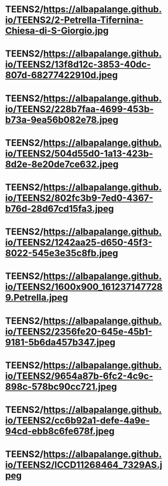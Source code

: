 # TEENS2/https://albapalange.github.io/TEENS2/2-Petrella-Tifernina-Chiesa-di-S-Giorgio.jpg
# TEENS2/https://albapalange.github.io/TEENS2/13f8d12c-3853-40dc-807d-68277422910d.jpeg
# TEENS2/https://albapalange.github.io/TEENS2/228b7faa-4699-453b-b73a-9ea56b082e78.jpeg
# TEENS2/https://albapalange.github.io/TEENS2/504d55d0-1a13-423b-8d2e-8e20de7ce632.jpeg
# TEENS2/https://albapalange.github.io/TEENS2/802fc3b9-7ed0-4367-b76d-28d67cd15fa3.jpeg
# TEENS2/https://albapalange.github.io/TEENS2/1242aa25-d650-45f3-8022-545e3e35c8fb.jpeg
# TEENS2/https://albapalange.github.io/TEENS2/1600x900_1612371477289.Petrella.jpeg
# TEENS2/https://albapalange.github.io/TEENS2/2356fe20-645e-45b1-9181-5b6da457b347.jpeg
# TEENS2/https://albapalange.github.io/TEENS2/9654a87b-6fc2-4c9c-898c-578bc90cc721.jpeg
# TEENS2/https://albapalange.github.io/TEENS2/cc6b92a1-defe-4a9e-94cd-ebb8c6fe678f.jpeg
# TEENS2/https://albapalange.github.io/TEENS2/ICCD11268464_7329AS.jpeg
